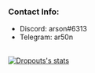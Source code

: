 ### Contact Info:
- Discord: arson#6313
- Telegram: ar50n
</a>
<br>
<a href="https://github.com/xarson
  <img align="center" src="https://github-readme-stats.vercel.app/api?username=xarson&show_icons=true&include_all_commits=true&show_icons=true&title_color=fff&icon_color=79ff97&text_color=9f9f9f&bg_color=151515" alt="Arson's stats" /><a href="https://youtube.com/arsonx">
  <img align="center" src="https://github-readme-stats.vercel.app/api?username=xarson&show_icons=true&include_all_commits=true&show_icons=true&title_color=fff&icon_color=79ff97&text_color=9f9f9f&bg_color=151515" alt="Dropouts's stats" />
